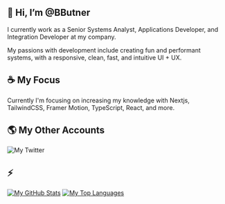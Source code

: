 ## 👋 Hi, I’m @BButner
I currently work as a Senior Systems Analyst, Applications Developer, and Integration Developer at my company.

My passions with development include creating fun and performant systems, with a responsive, clean, fast, and intuitive UI + UX.

## ☕ My Focus
Currently I'm focusing on increasing my knowledge with Nextjs, TailwindCSS, Framer Motion, TypeScript, React, and more.

## 🌎 My Other Accounts
![My Twitter](https://img.shields.io/twitter/url?color=%231DA1F2&label=Twitter&logo=Twitter&logoColor=%231DA1F2&style=for-the-badge&url=https%3A%2F%2Ftwitter.com%2Fbeaubutner)

## ⚡
[![My GitHub Stats](https://github-readme-stats.vercel.app/api?username=bbutner)](https://github.com/anuraghazra/github-readme-stats)
[![My Top Languages](https://github-readme-stats.vercel.app/api/top-langs/?username=bbutner)](https://github.com/anuraghazra/github-readme-stats)
